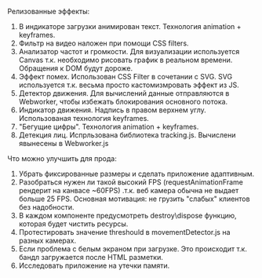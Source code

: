 Релизованные эффекты:

1. В индикаторе загрузки анимирован текст. Технология animation + keyframes.
2. Фильтр на видео наложен при помощи CSS filters.
3. Анализатор частот и громкости. Для визуализации используется Canvas т.к. необходимо рисовать график в реальном времени. Обращения к DOM будут дороже.
4. Эффект помех. Использован CSS Filter в сочетании c SVG. SVG используется т.к. весьма просто кастомизмровать
    эффект из JS.
5. Детектор движения. Для вычислений данные отправляются в Webworker, чтобы избежать блокирования основного потока.
6. Индикатор движения. Надпись в правом верхнем углу. Использованая технология keyframes.
7. "Бегущие цифры". Технология animation + keyframes.
8. Детекция лиц. Испрльзована библиотека tracking.js. Вычислени явынесены в Webworker.js

Что можно улучшить для прода:
1. Убрать фиксированные размеры и сделать приложение адаптивным.
2. Разобраться нужен ли такой высокий FPS (requestAnimationFrame рендерит на канвасе ~60FPS) .т.к. веб камера обычна не     выдает больше 25 FPS. Основная мотивация: не грузить "слабых" клиентов без надобности.
3. В каждом компоненте предусмотреть destroy\dispose функцию, которая будет чистить ресурсы.
4. Протестировать значение threshould в movementDetector.js на разных камерах.
5. Если проблема с белым экраном при загрузке. Это происходит т.к. бандл загружается после HTML разметки.
6. Исследовать приложение на утечки памяти.